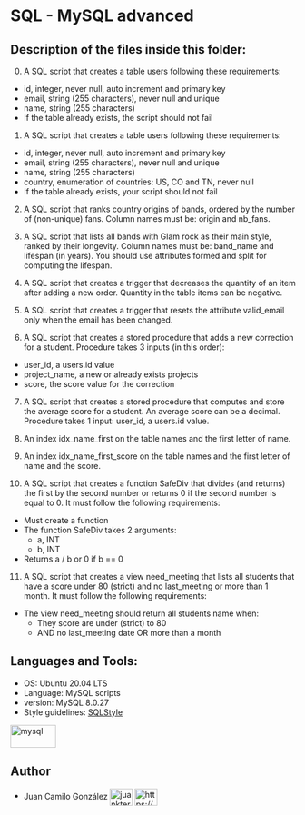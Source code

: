 # SQL - MySQL advanced

## Description of the files inside this folder:


0. A SQL script that creates a table users following these requirements:
- id, integer, never null, auto increment and primary key
- email, string (255 characters), never null and unique
- name, string (255 characters)
- If the table already exists, the script should not fail

1. A SQL script that creates a table users following these requirements:
- id, integer, never null, auto increment and primary key
- email, string (255 characters), never null and unique
- name, string (255 characters)
- country, enumeration of countries: US, CO and TN, never null
- If the table already exists, your script should not fail

2. A SQL script that ranks country origins of bands, ordered by the number of (non-unique) fans. Column names must be: origin and nb_fans.

3. A SQL script that lists all bands with Glam rock as their main style, ranked by their longevity. Column names must be: band_name and lifespan (in years). You should use attributes formed and split for computing the lifespan.

4. A SQL script that creates a trigger that decreases the quantity of an item after adding a new order. Quantity in the table items can be negative.

5. A SQL script that creates a trigger that resets the attribute valid_email only when the email has been changed.

6. A SQL script that creates a stored procedure that adds a new correction for a student.  Procedure takes 3 inputs (in this order):
- user_id, a users.id value
- project_name, a new or already exists projects
- score, the score value for the correction

7. A SQL script that creates a stored procedure that computes and store the average score for a student. An average score can be a decimal. Procedure takes 1 input: user_id, a users.id value.

8. An index idx_name_first on the table names and the first letter of name.

9. An index idx_name_first_score on the table names and the first letter of name and the score.

10. A SQL script that creates a function SafeDiv that divides (and returns) the first by the second number or returns 0 if the second number is equal to 0. It must follow the following requirements:
- Must create a function
- The function SafeDiv takes 2 arguments:
	- a, INT
	- b, INT
- Returns a / b or 0 if b == 0

11. A SQL script that creates a view need_meeting that lists all students that have a score under 80 (strict) and no last_meeting or more than 1 month. It must follow the following requirements:
- The view need_meeting should return all students name when:
	- They score are under (strict) to 80
	- AND no last_meeting date OR more than a month


## Languages and Tools:

- OS: Ubuntu 20.04 LTS
- Language: MySQL scripts
- version: MySQL 8.0.27
- Style guidelines: [SQLStyle](https://www.sqlstyle.guide/)

<p align="left"> <a href="https://www.mysql.com/" target="_blank" rel="noreferrer"> <img src="https://www.mysql.com/common/logos/logo-mysql-170x115.png" alt="mysql" width="80" height="40"/> </a> </p>


## Author

- Juan Camilo González <a href="https://twitter.com/juankter" target="blank"><img align="center" src="https://raw.githubusercontent.com/rahuldkjain/github-profile-readme-generator/master/src/images/icons/Social/twitter.svg" alt="juankter" height="30" width="40" /></a>
<a href="https://bit.ly/2MBNR0t" target="blank"><img align="center" src="https://raw.githubusercontent.com/rahuldkjain/github-profile-readme-generator/master/src/images/icons/Social/linked-in-alt.svg" alt="https://bit.ly/2mbnr0t" height="30" width="40" /></a>